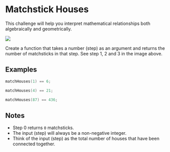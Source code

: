 # Matchstick Houses

This challenge will help you interpret mathematical relationships both algebraically and geometrically.

![](https://i.imgur.com/YamqHQM.png)

Create a function that takes a number (step) as an argument and returns the number of matchsticks in that step. See step 1, 2 and 3 in the image above.

## Examples

```C++
matchHouses(1) == 6;

matchHouses(4) == 21;

matchHouses(87) == 436;
```

## Notes

* Step 0 returns `0` matchsticks.
* The input (step) will always be a non-negative integer.
* Think of the input (step) as the total number of houses that have been connected together.
